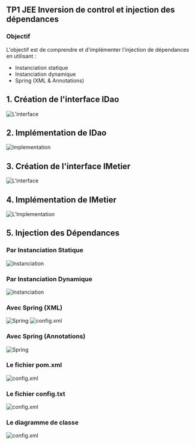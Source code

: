 <h2>TP1 JEE Inversion de control et injection des dépendances</h2>
<h3>Objectif</h3>
  <p>L'objectif est de comprendre et d'implémenter l'injection de dépendances en utilisant :</p>
    <ul>
        <li>Instanciation statique</li>
        <li>Instanciation dynamique</li>
        <li>Spring (XML & Annotations)</li>
    </ul>
<h2>1. Création de l'interface IDao</h2>
<img src="C://Users//LENOVO//IdeaProjects//TP1_JEE_InversionControl//images//5.png" alt="L'interface" DAO>
<h2>2. Implémentation de IDao</h2>
<img src="C://Users//LENOVO//IdeaProjects//TP1_JEE_InversionControl//images//6.png" alt=Implementation de DAO>
 <h2>3. Création de l'interface IMetier</h2>
<img src="C://Users//LENOVO//IdeaProjects//TP1_JEE_InversionControl//images//7.png" alt=L'interface IMetier>
<h2>4. Implémentation de IMetier</h2>
<img src="C://Users//LENOVO//IdeaProjects//TP1_JEE_InversionControl//images//8.png" alt=L'Implementation de IMetier>
 <h2>5. Injection des Dépendances</h2>
    <h3>Par Instanciation Statique</h3>
<img src="C://Users//LENOVO//IdeaProjects//TP1_JEE_InversionControl//images//9.png" alt=Instanciation Statique>
    <h3>Par Instanciation Dynamique</h3>
<img src="C://Users//LENOVO//IdeaProjects//TP1_JEE_InversionControl//images//10.png" alt=Instanciation Dynamique>
    <h3>Avec Spring (XML)</h3>
<img src="C://Users//LENOVO//IdeaProjects//TP1_JEE_InversionControl//images//11.png" alt=Spring version XML>
<img src="C://Users//LENOVO//IdeaProjects//TP1_JEE_InversionControl//images//4.png" alt=config.xml>
 <h3>Avec Spring (Annotations)</h3>
<img src="C://Users//LENOVO//IdeaProjects//TP1_JEE_InversionControl//images//12.png" alt=Spring version Annotation>
 <h3>Le fichier pom.xml</h3>
<img src="C://Users//LENOVO//IdeaProjects//TP1_JEE_InversionControl//images//2.png" alt=config.xml>
 <h3>Le fichier config.txt</h3>
<img src="C://Users//LENOVO//IdeaProjects//TP1_JEE_InversionControl//images//3.png" alt=config.xml>
 <h3>Le diagramme de classe</h3>
<img src="C://Users//LENOVO//IdeaProjects//TP1_JEE_InversionControl//images//1.png" alt=config.xml>














